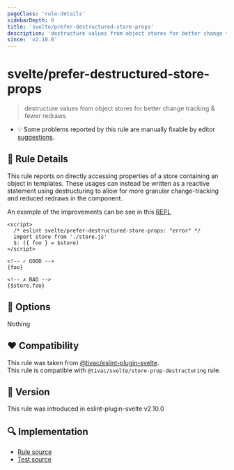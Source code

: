 ```yaml
---
pageClass: 'rule-details'
sidebarDepth: 0
title: 'svelte/prefer-destructured-store-props'
description: 'destructure values from object stores for better change tracking & fewer redraws'
since: 'v2.10.0'
---
```


# svelte/prefer-destructured-store-props

> destructure values from object stores for better change tracking & fewer redraws

- :bulb: Some problems reported by this rule are manually fixable by editor [suggestions](https://eslint.org/docs/developer-guide/working-with-rules#providing-suggestions).

## :book: Rule Details

This rule reports on directly accessing properties of a store containing an object in templates. These usages can instead be written as a reactive statement using destructuring to allow for more granular change-tracking and reduced redraws in the component.

An example of the improvements can be see in this [REPL](https://svelte.dev/repl/7de86fea94ff40c48abb82da534dfb89)

<ESLintCodeBlock>

<!--eslint-skip-->

```svelte
<script>
  /* eslint svelte/prefer-destructured-store-props: "error" */
  import store from './store.js'
  $: ({ foo } = $store)
</script>

<!-- ✓ GOOD -->
{foo}

<!-- ✗ BAD -->
{$store.foo}
```

</ESLintCodeBlock>

## :wrench: Options

Nothing

## :heart: Compatibility

This rule was taken from [@tivac/eslint-plugin-svelte].  
This rule is compatible with `@tivac/svelte/store-prop-destructuring` rule.

[@tivac/eslint-plugin-svelte]: https://github.com/tivac/eslint-plugin-svelte/

## :rocket: Version

This rule was introduced in eslint-plugin-svelte v2.10.0

## :mag: Implementation

- [Rule source](https://github.com/sveltejs/eslint-plugin-svelte/blob/main/src/rules/prefer-destructured-store-props.ts)
- [Test source](https://github.com/sveltejs/eslint-plugin-svelte/blob/main/tests/src/rules/prefer-destructured-store-props.ts)
